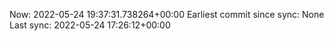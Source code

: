 Now: 2022-05-24 19:37:31.738264+00:00 Earliest commit since sync: None Last sync: 2022-05-24 17:26:12+00:00
